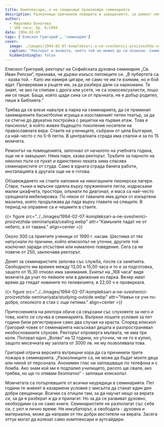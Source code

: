 ```yaml
---
title: Комплексари, а не свещеници произвежда семинарията
description: Разколници причинили пожарите в заведението, за ремонт няма пари, казва ректорът
author: 
  - Миролюба Бенатова
  - 168 часа, бр. 6/1994
date: 1994-02-07
tags: ['Епископ Григорий', 'семинария']
cover:
  image: ./images/1994-02-07-kompleksari-a-ne-sveshenici-proizvezhda-seminariyata/cover.webp
  caption: "Ректорът и волвото, което той не можел да си позволи. Снимки: Владо Стоянов"
  hiddenInSingle: false
---
```


Епископ Григорий, ректорът на Софийската духовна семинария „Св. Иван Рилски“, признава, че държи изкъсо питомците си. „В пубертета са - казва той. - Като им намеря цигари, не само че им ги взимам, но и бой ядат. Проверявам и ръцете им, за да разбера дали са наркомани. Те знаят, че ако ги спипам с дрога или усетя, че са хомосексуалисти, лошо им се пише. Баща, който щади сина си от пръчката, не е добър родител, пише в Библията.“

Трябва да се влезе навътре в парка на семинарията, да се преминат занемарените баскетболни игрища и изоставеният летен театър, за да се стигне до двукатна постройка с решетки на първия етаж. Това е пансионът, в който живее бъдещото поколение носители на православната вяра. Стаите на учениците, събрани от цяла България, са най-често с по 5-6 легла. В централната сграда има спални и за по 15 момчета.

Ремонтът на помещенията, започнал от началото на учебната година, още не е завършил. Няма пари, казва ректорът. Тръбите за парното на няколко пъти се пукат и единствено леката зима спасява  семинаристите от студа. Само в едната сграда банята работи, инсталацията в другата още не е готова.

Обзавеждането на стаите напомня на някогашните пионерски лагери. Стари, тънки и мръсни одеяла върху пружинените легла, издраскани малки шкафчета, простори, опънати по диагонал, и маса са най-често срещаната мебелировка. По някои от таваните има дупки от изкъртена мазилка, която продължава да пада върху главите на спящите. В период на оправяне са и чешмите в стаите.

{{< figure src="../../images/1994-02-07-kompleksari-a-ne-sveshenici-proizvezhda-seminariyata/cealing.webp" attr="Камъните падат не от небето, а от тавана." align=center >}}

Около 300 са приетите ученици от 1990 г. насам. Шестима от тях напуснали по причини, който епископът не уточни, другите той изключил заради отсъствия или намалено поведение. Сега са не повече от 250, заключава ректорът.

Денят за семинаристите започва със служба, после са занятията. Свободното им времее между 13,00 и 15,00 часа и то е за подготовка, защото от 15,30 отново има занимания. Екипът на „168 часа“ видя момчета да учат по пейките или в движение из парка. Вечер имат време да гледат новините по телевизията, в 22,00 ч е проверката.

{{< figure src="../../images/1994-02-07-kompleksari-a-ne-sveshenici-proizvezhda-seminariyata/studying-outside.webp" attr="Навън се учи по-добре, отколкото в стая с още петима." align=center >}}

Притесненията на ректора обаче са свързани със слуховете за него и това, което се случва в семинарията. Въпреки лошите условия за пет години били регистрирани само два случая на краста. Според епископ Григорий човек от семинарията насъсквал децата и разпространявал необоснованите слухове. Ректорът опроверга мълвата, че има три коли. Ползвал едно „Волво“ на 12 години, но уточни, че не го е купил, защото месечната му заплата от 3000 лв. не му позволявала това.

Григорий отрича версията вътрешни хора да са причинили трите пожара в семинарията. „Разколниците са, не може да бъдат моите деца или някой от персонала. Анонимен глас ни заплашваше по телефона и с бомба. Ако знам кой ми е подпалил училището, расото ще сваля, ако трябва, но ще го опявам безплатно“ - заплаши епископът.

Момчетата са потърпевшите от всички неуредици в семинарията. Пет години те живеят в казармени условия с мисълта да станат един ден добри свещеници. Всички са отишли там, за да научат нещо за вярата си, за да я разберат и да я прилагат. Но за да се развиват духовно, необходими са не само книги. Семинаристите не разполагат със себе си, с уют и лично време. Не инкубаторът, а свободата - духовна и материална, може да направи от тях добри вестители на вярата. Засега оттук могат да излязат само комплексари и аутсайдери.